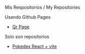 Mis Respositorios / My Repositories

Usando Github Pages
+ [Qr Page](https://venemuert.github.io/qr-code-component-main/)

Solo son repositorios

+ [Pokedex React + vite ](https://github.com/VeneMuert/pokedexReact)
